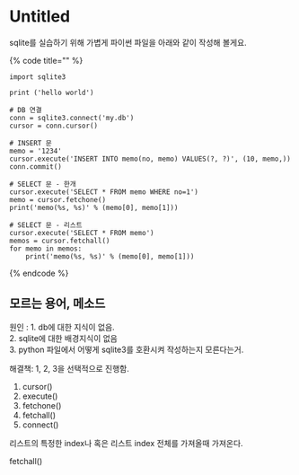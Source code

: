 # Untitled

sqlite를 실습하기 위해 가볍게 파이썬 파일을 아래와 같이 작성해 볼게요.

{% code title="" %}
```text
import sqlite3

print ('hello world')

# DB 연결
conn = sqlite3.connect('my.db')
cursor = conn.cursor()

# INSERT 문
memo = '1234'
cursor.execute('INSERT INTO memo(no, memo) VALUES(?, ?)', (10, memo,)) 
conn.commit()

# SELECT 문 - 한개
cursor.execute('SELECT * FROM memo WHERE no=1')
memo = cursor.fetchone()
print('memo(%s, %s)' % (memo[0], memo[1]))

# SELECT 문 - 리스트
cursor.execute('SELECT * FROM memo')
memos = cursor.fetchall()
for memo in memos:
    print('memo(%s, %s)' % (memo[0], memo[1]))
```
{% endcode %}

## 모르는 용어, 메소드

원인 :  1. db에 대한 지식이 없음.   
            2. sqlite에 대한 배경지식이 없음   
            3. python 파일에서 어떻게 sqlite3를 호환시켜 작성하는지 모른다는거. 

  
해결책: 1, 2, 3을 선택적으로 진행함.  

1. cursor\(\)
2. execute\(\)
3. fetchone\(\)
4. fetchall\(\)
5. connect\(\)

리스트의 특정한 index나 혹은 리스트 index 전체를 가져올때 가져온다. 

fetchall\(\)





